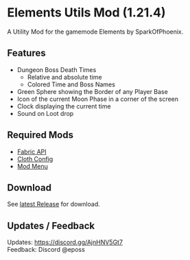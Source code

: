 # Elements Utils Mod (1.21.4)

A Utility Mod for the gamemode Elements by SparkOfPhoenix.

## Features
- Dungeon Boss Death Times
    - Relative and absolute time
    - Colored Time and Boss Names
- Green Sphere showing the Border of any Player Base
- Icon of the current Moon Phase in a corner of the screen
- Clock displaying the current time
- Sound on Loot drop

## Required Mods
- [Fabric API](https://modrinth.com/mod/fabric-api)
- [Cloth Config](https://modrinth.com/mod/cloth-config)
- [Mod Menu](https://modrinth.com/mod/modmenu)

## Download
See [latest Release](https://github.com/Eposs10/elements-utils/releases/latest) for download.

## Updates / Feedback
Updates: https://discord.gg/AjnHNV5Gt7  
Feedback: Discord @eposs 
